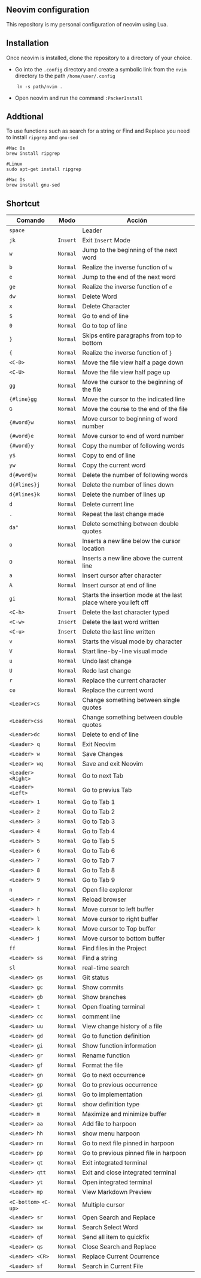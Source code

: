 ## Neovim configuration

This repository is my personal configuration of neovim using Lua.

## Installation

Once neovim is installed, clone the repository to a directory of your choice.

- Go into the `.config` directory and create a symbolic link from the `nvim` directory to the path `/home/user/.config`
```shell
    ln -s path/nvim .
```
- Open neovim and run the command `:PackerInstall`

## Addtional
To use functions such as search for a string or Find and Replace you need to install `ripgrep` and `gnu-sed`
```Shell
#Mac Os
brew install ripgrep

#Linux
sudo apt-get install ripgrep

```

```Shell
#Mac Os
brew install gnu-sed

```
## Shortcut


| Comando               | Modo     | Acción                                                         | 
| --------------------- | -------- | ---------------------------------------------------------------| 
| `space`               |          | Leader                                                         | 
| `jk`                  | `Insert` | Exit `Insert` Mode                                             | 
| `w`                   | `Normal` | Jump to the beginning of the next word                         | 
| `b`                   | `Normal` | Realize the inverse function of `w`                            | 
| `e`                   | `Normal` | Jump to the end of the next word                               | 
| `ge`                  | `Normal` | Realize the inverse function of `e`                            | 
| `dw`                  | `Normal` | Delete Word                                                    | 
| `x`                   | `Normal` | Delete Character                                               | 
| `$`                   | `Normal` | Go to end of line                                              | 
| `0`                   | `Normal` | Go to top of line                                              | 
| `}`                   | `Normal` | Skips entire paragraphs from top to bottom                     | 
| `{`                   | `Normal` | Realize the inverse function of `}`                            | 
| `<C-D>`               | `Normal` | Move the file view half a page down                            | 
| `<C-U>`               | `Normal` | Move the file view half page up                                | 
| `gg`                  | `Normal` | Move the cursor to the beginning of the file                   | 
| `{#line}gg`           | `Normal` | Move the cursor to the indicated line                          | 
| `G`                   | `Normal` | Move the course to the end of the file                         | 
| `{#word}w`            | `Normal` | Move cursor to beginning of word number                        | 
| `{#word}e`            | `Normal` | Move cursor to end of word number                              | 
| `{#word}y`            | `Normal` | Copy the number of following words                             | 
| `y$`                  | `Normal` | Copy to end of line                                            | 
| `yw`                  | `Normal` | Copy the current word                                          | 
| `d{#word}w`           | `Normal` | Delete the number of following words                           | 
| `d{#lines}j`          | `Normal` | Delete the number of lines down                                | 
| `d{#lines}k`          | `Normal` | Delete the number of lines up                                  | 
| `d`                   | `Normal` | Delete current line                                            | 
| `.`                   | `Normal` | Repeat the last change made                                    | 
| `da"`                 | `Normal` | Delete something between double quotes                         | 
| `o`                   | `Normal` | Inserts a new line below the cursor location                   | 
| `O`                   | `Normal` | Inserts a new line above the current line                      | 
| `a`                   | `Normal` | Insert cursor after character                                  | 
| `A`                   | `Normal` | Insert cursor at end of line                                   | 
| `gi`                  | `Normal` | Starts the insertion mode at the last place where you left off | 
| `<C-h>`               | `Insert` | Delete the last character typed                                | 
| `<C-w>`               | `Insert` | Delete the last word written                                   | 
| `<C-u>`               | `Insert` | Delete the last line written                                   | 
| `v`                   | `Normal` | Starts the visual mode by character                            | 
| `V`                   | `Normal` | Start line-by-line visual mode                                 | 
| `u`                   | `Normal` | Undo last change                                               | 
| `U`                   | `Normal` | Redo last change                                               | 
| `r`                   | `Normal` | Replace the current character                                  | 
| `ce`                  | `Normal` | Replace the current word                                       | 
| `<Leader>cs`          | `Normal` | Change something between single quotes                         | 
| `<Leader>css`         | `Normal` | Change something between double quotes                         | 
| `<Leader>dc`          | `Normal` | Delete to end of line                                          | 
| `<Leader> q`          | `Normal` | Exit Neovim                                                    | 
| `<Leader> w`          | `Normal` | Save Changes                                                   | 
| `<Leader> wq`         | `Normal` | Save and exit Neovim                                           |
| `<Leader> <Right>`    | `Normal` | Go to next Tab                                                 |
| `<Leader> <Left>`     | `Normal` | Go to previus Tab                                              |
| `<Leader> 1`          | `Normal` | Go to Tab 1                                                    |
| `<Leader> 2`          | `Normal` | Go to Tab 2                                                    |
| `<Leader> 3`          | `Normal` | Go to Tab 3                                                    |
| `<Leader> 4`          | `Normal` | Go to Tab 4                                                    |
| `<Leader> 5`          | `Normal` | Go to Tab 5                                                    |
| `<Leader> 6`          | `Normal` | Go to Tab 6                                                    |
| `<Leader> 7`          | `Normal` | Go to Tab 7                                                    |
| `<Leader> 8`          | `Normal` | Go to Tab 8                                                    |
| `<Leader> 9`          | `Normal` | Go to Tab 9                                                    |
| `n`                   | `Normal` | Open file explorer                                             |
| `<Leader> r`          | `Normal` | Reload browser                                                 |
| `<Leader> h`          | `Normal` | Move cursor to left buffer                                     |
| `<Leader> l`          | `Normal` | Move cursor to right buffer                                    |
| `<Leader> k`          | `Normal` | Move cursor to Top buffer                                      |
| `<Leader> j`          | `Normal` | Move cursor to bottom buffer                                   |
| `ff`                  | `Normal` | Find files in the Project                                      |
| `<Leader> ss`         | `Normal` | Find a string                                                  |
| `sl`                  | `Normal` | real-time search                                               |
| `<Leader> gs`         | `Normal` | Git status                                                     |
| `<Leader> gc`         | `Normal` | Show commits                                                   |
| `<Leader> gb`         | `Normal` | Show branches                                                  |
| `<Leader> t`          | `Normal` | Open floating terminal                                         |
| `<Leader> cc`         | `Normal` | comment line                                                   |
| `<Leader> uu`         | `Normal` | View change history of a file                                  |
| `<Leader> gd`         | `Normal` | Go to function definition                                      |
| `<Leader> gi`         | `Normal` | Show function information                                      |
| `<Leader> gr`         | `Normal` | Rename function                                                |
| `<Leader> gf`         | `Normal` | Format the file                                                |
| `<Leader> gn`         | `Normal` | Go to next occurrence                                          |
| `<Leader> gp`         | `Normal` | Go to previous occurrence                                      |
| `<Leader> gi`         | `Normal` | Go to implementation                                           |
| `<Leader> gt`         | `Normal` | show definition type                                           |
| `<Leader> m`          | `Normal` | Maximize and minimize buffer                                   |
| `<Leader> aa`         | `Normal` | Add file to harpoon                                            |
| `<Leader> hh`         | `Normal` | show menu harpoon                                              |
| `<Leader> nn`         | `Normal` | Go to next file pinned in harpoon                              |
| `<Leader> pp`         | `Normal` | Go to previous pinned file in harpoon                          |
| `<Leader> qt`         | `Normal` | Exit integrated terminal                                       |
| `<Leader> qtt`        | `Normal` | Exit and close integrated terminal                             |
| `<Leader> yt`         | `Normal` | Open integrated terminal                                       |
| `<Leader> mp`         | `Normal` | View Markdown Preview                                          |
| `<C-bottom>` `<C-up>` | `Normal` | Multiple cursor                                                |
| `<Leader> sr`         | `Normal` | Open Search and Replace                                        |
| `<Leader> sw`         | `Normal` | Search Select Word                                             |
| `<Leader> qf`         | `Normal` | Send all item to quickfix                                      |
| `<Leader> qs`         | `Normal` | Close Search and Replace                                       |
| `<Leader> <CR>`       | `Normal` | Replace Current Ocurrence                                      |
| `<Leader> sf`         | `Normal` | Search in Current File                                         |


